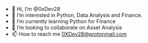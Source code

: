 - 👋 Hi, I’m @0xDev28
- 👀 I’m interested in Python, Data Analysis and Finance.
- 🌱 I’m currently learning Python for Finance
- 💞️ I’m looking to collaborate on Asset Analysis
- 📫 How to reach me 0XDev28@protonmail.com

<!---
Belletz-28/Belletz-28 is a ✨ special ✨ repository because its `README.md` (this file) appears on your GitHub profile.
You can click the Preview link to take a look at your changes.
--->
